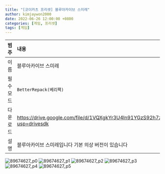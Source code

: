 ```yaml
---
title: "[코이카츠 프리셋] 블루아카이브 스미레"
author: kimjaywon2000
date: 2022-06-26 12:00:00 +0800
categories: [게임, 프리셋]
tags: [게임]
---
```


| 범주             | 내용            |
|:----------------|:---------------|
| 이름             | 블루아카이브 스미레  |
| 필수 모드         | `BetterRepack(베리팩)`       |
| 다운로드          | <https://drive.google.com/file/d/1VQXgkYr3U4ln91YGzS92h7z7LzWGD8tp/view?usp=drivesdk> |
| 설명             | 블루아카이브 스미레입니다 기본 의상 버전이 있습니다   |

![89674627_p0](https://user-images.githubusercontent.com/76558033/176416840-a72d22fd-dea0-4003-b1d4-80ae8c6ef3e2.png)
![89674627_p1](https://user-images.githubusercontent.com/76558033/176416853-ef0ea44b-e989-40d3-916b-d372f7714ba1.png)
![89674627_p2](https://user-images.githubusercontent.com/76558033/176416857-dd073123-01a9-4af7-8eb7-0c8ddf3f6985.png)
![89674627_p3](https://user-images.githubusercontent.com/76558033/176416863-1977c674-633b-4f08-a6b8-2ca18f7cfdfd.png)
![89674627_p4](https://user-images.githubusercontent.com/76558033/176416873-91148fe8-3c30-4f5c-9f5b-2ab033f33cdb.png)
![89674627_p5](https://user-images.githubusercontent.com/76558033/176416880-28b0bd09-f05c-4e4f-bbf5-37028ffec3b3.png)

